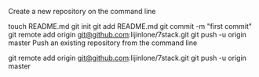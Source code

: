 Create a new repository on the command line

touch README.md
git init
git add README.md
git commit -m "first commit"
git remote add origin git@github.com:lijinlone/7stack.git
git push -u origin master
Push an existing repository from the command line

git remote add origin git@github.com:lijinlone/7stack.git
git push -u origin master
